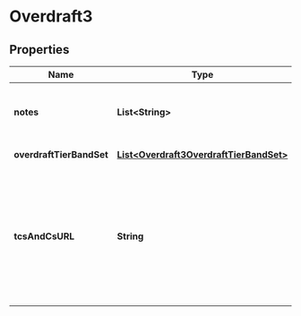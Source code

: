 
# Overdraft3

## Properties
Name | Type | Description | Notes
------------ | ------------- | ------------- | -------------
**notes** | **List&lt;String&gt;** | Associated Notes about the overdraft rates |  [optional]
**overdraftTierBandSet** | [**List&lt;Overdraft3OverdraftTierBandSet&gt;**](Overdraft3OverdraftTierBandSet.md) | Tier band set details | 
**tcsAndCsURL** | **String** | URL provided by the financial institution which redirects to the PCA Overdraft T&amp;Cs on an external website |  [optional]



